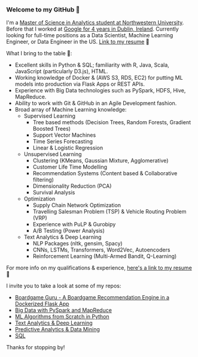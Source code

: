### Welcome to my GitHub 👋

I'm a [Master of Science in Analytics student at Northwestern University](https://www.mccormick.northwestern.edu/analytics/people/students/class-of-2020/dimitrov-kristiyan.html). Before that I worked at [Google for 4 years in Dublin, Ireland](https://www.google.com/search?q=google+dublin+office&tbm=isch&ved=2ahUKEwi_gYS09PrsAhVGU80KHWgJBksQ2-cCegQIABAA&oq=google+dublin+office&gs_lcp=CgNpbWcQAzICCAAyBggAEAUQHjIGCAAQCBAeMgYIABAIEB4yBggAEAgQHjIGCAAQCBAeMgYIABAIEB4yBggAEAgQHjIECAAQGDIECAAQGDoECCMQJzoFCAAQsQM6BAgAEEM6BwgAELEDEEM6BAgAEB5QhZMCWIujAmD9owJoAHAAeACAAV2IAcAHkgECMTSYAQCgAQGqAQtnd3Mtd2l6LWltZ8ABAQ&sclient=img&ei=ARGsX__8LcamtQbokpjYBA&bih=836&biw=1460&client=safari).
Currently looking for full-time positions as a Data Scientist, Machine Learning Engineer, or Data Engineer in the US. [Link to my resume](https://docs.google.com/document/d/1uXCE1dOmp-GzjPd_T8GvoH1nCq-TSqWzK5ltOWlUasI/edit?usp=sharing) 📄

What I bring to the table 🧠: 
- Excellent skills in Python & SQL; familiarity with R, Java, Scala, JavaScript (particularly D3.js), HTML.
- Working knowledge of Docker & (AWS S3, RDS, EC2) for putting ML models into production via Flask Apps or REST APIs.
- Experience with Big Data technologies such as PySpark, HDFS, Hive, MapReduce.
- Ability to work with Git & GitHub in an Agile Development fashion.
- Broad array of Machine Learning knowledge:
  - Supervised Learning
    - Tree based methods (Decision Trees, Random Forests, Gradient Boosted Trees)
    - Support Vector Machines
    - Time Series Forecasting
    - Linear & Logistic Regression
  - Unsupervised Learning
    - Clustering (KMeans, Gaussian Mixture, Agglomerative)
    - Customer Life Time Modelling
    - Recommendation Systems (Content based & Collaborative filtering)
    - Dimensionality Reduction (PCA)
    - Survival Analysis
  - Optimization
    - Supply Chain Network Optimization
    - Travelling Salesman Problem (TSP) & Vehicle Routing Problem (VRP)
    - Experience with PuLP & Gurobipy
    - A/B Testing (Power Analysis)
  - Text Analytics & Deep Learning
    - NLP Packages (nltk, gensim, Spacy)
    - CNNs, LSTMs, Transformers, Word2Vec, Autoencoders
    - Reinforcement Learning (Multi-Armed Bandit, Q-Learning)
    
For more info on my qualifications & experience, [here's a link to my resume](https://docs.google.com/document/d/1uXCE1dOmp-GzjPd_T8GvoH1nCq-TSqWzK5ltOWlUasI/edit?usp=sharing) 📄

I invite you to take a look at some of my repos:
- [Boardgame Guru - A Boardgame Recommendation Engine in a Dockerized Flask App](https://github.com/MSIA/Boardgame_Guru_Recommendation_Engine)
- [Big Data with PySpark and MapReduce](https://github.com/kristiyan-dimitrov/Big-Data-PySpark-MapReduce)
- [ML Algorithms from Scratch in Python](https://github.com/kristiyan-dimitrov/ML_Algorithms_from_Scratch_in_Python)
- [Text Analytics & Deep Learning](https://github.com/kristiyan-dimitrov/Text_Analytics_and_Deep_Learning)
- [Predictive Analytics & Data Mining](https://github.com/kristiyan-dimitrov/Predictive_Analytics_and_Data_Mining)
- [SQL](https://github.com/kristiyan-dimitrov/SQL-Practice)

Thanks for stopping by! 

<!--
**kristiyan-dimitrov/kristiyan-dimitrov** is a ✨ _special_ ✨ repository because its `README.md` (this file) appears on your GitHub profile.
-->
